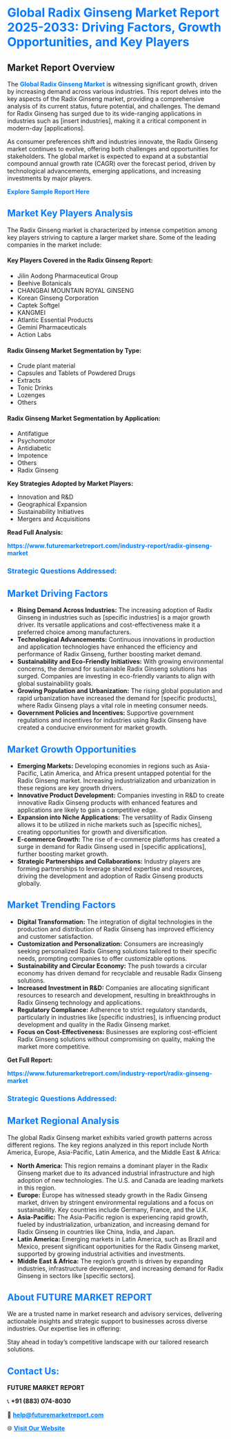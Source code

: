 <h1 style="color: #007BFF;">Global Radix Ginseng Market Report 2025-2033: Driving Factors, Growth Opportunities, and Key Players</h1>

<section id="overview">
<h2>Market Report Overview</h2>
<p>The <a href="https://www.futuremarketreport.com/industry-report/radix-ginseng-market" style="color: #007BFF; text-decoration: none;"><strong>Global Radix Ginseng Market</strong></a> is witnessing significant growth, driven by increasing demand across various industries. This report delves into the key aspects of the Radix Ginseng market, providing a comprehensive analysis of its current status, future potential, and challenges. The demand for Radix Ginseng has surged due to its wide-ranging applications in industries such as [insert industries], making it a critical component in modern-day [applications].</p>
<p>As consumer preferences shift and industries innovate, the Radix Ginseng market continues to evolve, offering both challenges and opportunities for stakeholders. The global market is expected to expand at a substantial compound annual growth rate (CAGR) over the forecast period, driven by technological advancements, emerging applications, and increasing investments by major players.</p>
</section>

<section id="overview">
<p><a href="https://www.futuremarketreport.com/request-sample/reportId=125573" style="color: #007BFF; text-decoration: none;"><strong>Explore Sample Report Here</strong></a></p>
</section>

<section id="key-players">
<h2 style="color: #007BFF;">Market Key Players Analysis</h2>
<p>The Radix Ginseng market is characterized by intense competition among key players striving to capture a larger market share. Some of the leading companies in the market include:</p>
<h4>Key Players Covered in the Radix Ginseng Report:</h4>
<ul><li>Jilin Aodong Pharmaceutical Group</li><li>Beehive Botanicals</li><li>CHANGBAI MOUNTAIN ROYAL GINSENG</li><li>Korean Ginseng Corporation</li><li>Captek Softgel</li><li>KANGMEI</li><li>Atlantic Essential Products</li><li>Gemini Pharmaceuticals</li><li>Action Labs</li></ul>
<h4>Radix Ginseng Market Segmentation by Type:</h4>
<ul><li>Crude plant material</li><li>Capsules and Tablets of Powdered Drugs</li><li>Extracts</li><li>Tonic Drinks</li><li>Lozenges</li><li>Others</li></ul>

<h4>Radix Ginseng Market Segmentation by Application:</h4>
<ul><li>Antifatigue</li><li>Psychomotor</li><li>Antidiabetic</li><li>Impotence</li><li>Others</li><li>Radix Ginseng</li></ul>
<p><strong>Key Strategies Adopted by Market Players:</strong></p>
<ul>
<li>Innovation and R&D</li>
<li>Geographical Expansion</li>
<li>Sustainability Initiatives</li>
<li>Mergers and Acquisitions</li>
</ul>
</section>

<section>
<p><strong>Read Full Analysis: </strong></p><a href="https://www.futuremarketreport.com/industry-report/radix-ginseng-market" style="color: #007BFF; text-decoration: none;"><strong>https://www.futuremarketreport.com/industry-report/radix-ginseng-market</strong></a>
<h3 style="color: #007BFF;">Strategic Questions Addressed:</h3>
</section>

<section id="driving-factors">
<h2 style="color: #007BFF;">Market Driving Factors</h2>
<ul>
<li><strong>Rising Demand Across Industries:</strong> The increasing adoption of Radix Ginseng in industries such as [specific industries] is a major growth driver. Its versatile applications and cost-effectiveness make it a preferred choice among manufacturers.</li>
<li><strong>Technological Advancements:</strong> Continuous innovations in production and application technologies have enhanced the efficiency and performance of Radix Ginseng, further boosting market demand.</li>
<li><strong>Sustainability and Eco-Friendly Initiatives:</strong> With growing environmental concerns, the demand for sustainable Radix Ginseng solutions has surged. Companies are investing in eco-friendly variants to align with global sustainability goals.</li>
<li><strong>Growing Population and Urbanization:</strong> The rising global population and rapid urbanization have increased the demand for [specific products], where Radix Ginseng plays a vital role in meeting consumer needs.</li>
<li><strong>Government Policies and Incentives:</strong> Supportive government regulations and incentives for industries using Radix Ginseng have created a conducive environment for market growth.</li>
</ul>
</section>

<section id="growth-opportunities">
<h2 style="color: #007BFF;">Market Growth Opportunities</h2>
<ul>
<li><strong>Emerging Markets:</strong> Developing economies in regions such as Asia-Pacific, Latin America, and Africa present untapped potential for the Radix Ginseng market. Increasing industrialization and urbanization in these regions are key growth drivers.</li>
<li><strong>Innovative Product Development:</strong> Companies investing in R&D to create innovative Radix Ginseng products with enhanced features and applications are likely to gain a competitive edge.</li>
<li><strong>Expansion into Niche Applications:</strong> The versatility of Radix Ginseng allows it to be utilized in niche markets such as [specific niches], creating opportunities for growth and diversification.</li>
<li><strong>E-commerce Growth:</strong> The rise of e-commerce platforms has created a surge in demand for Radix Ginseng used in [specific applications], further boosting market growth.</li>
<li><strong>Strategic Partnerships and Collaborations:</strong> Industry players are forming partnerships to leverage shared expertise and resources, driving the development and adoption of Radix Ginseng products globally.</li>
</ul>
</section>

<section id="trending-factors">
<h2 style="color: #007BFF;">Market Trending Factors</h2>
<ul>
<li><strong>Digital Transformation:</strong> The integration of digital technologies in the production and distribution of Radix Ginseng has improved efficiency and customer satisfaction.</li>
<li><strong>Customization and Personalization:</strong> Consumers are increasingly seeking personalized Radix Ginseng solutions tailored to their specific needs, prompting companies to offer customizable options.</li>
<li><strong>Sustainability and Circular Economy:</strong> The push towards a circular economy has driven demand for recyclable and reusable Radix Ginseng solutions.</li>
<li><strong>Increased Investment in R&D:</strong> Companies are allocating significant resources to research and development, resulting in breakthroughs in Radix Ginseng technology and applications.</li>
<li><strong>Regulatory Compliance:</strong> Adherence to strict regulatory standards, particularly in industries like [specific industries], is influencing product development and quality in the Radix Ginseng market.</li>
<li><strong>Focus on Cost-Effectiveness:</strong> Businesses are exploring cost-efficient Radix Ginseng solutions without compromising on quality, making the market more competitive.</li>
</ul>
</section>

<section>
<p><strong>Get Full Report: </strong></p><a href="https://www.futuremarketreport.com/industry-report/radix-ginseng-market" style="color: #007BFF; text-decoration: none;"><strong>https://www.futuremarketreport.com/industry-report/radix-ginseng-market</strong></a>
<h3 style="color: #007BFF;">Strategic Questions Addressed:</h3>
</section>


<section id="regional-analysis">
<h2 style="color: #007BFF;">Market Regional Analysis</h2>
<p>The global Radix Ginseng market exhibits varied growth patterns across different regions. The key regions analyzed in this report include North America, Europe, Asia-Pacific, Latin America, and the Middle East & Africa:</p>
<ul>
<li><strong>North America:</strong> This region remains a dominant player in the Radix Ginseng market due to its advanced industrial infrastructure and high adoption of new technologies. The U.S. and Canada are leading markets in this region.</li>
<li><strong>Europe:</strong> Europe has witnessed steady growth in the Radix Ginseng market, driven by stringent environmental regulations and a focus on sustainability. Key countries include Germany, France, and the U.K.</li>
<li><strong>Asia-Pacific:</strong> The Asia-Pacific region is experiencing rapid growth, fueled by industrialization, urbanization, and increasing demand for Radix Ginseng in countries like China, India, and Japan.</li>
<li><strong>Latin America:</strong> Emerging markets in Latin America, such as Brazil and Mexico, present significant opportunities for the Radix Ginseng market, supported by growing industrial activities and investments.</li>
<li><strong>Middle East & Africa:</strong> The region’s growth is driven by expanding industries, infrastructure development, and increasing demand for Radix Ginseng in sectors like [specific sectors].</li>
</ul>
</section>

<footer>
<h2 style="color: #007BFF;">About FUTURE MARKET REPORT</h2>
<p>We are a trusted name in market research and advisory services, delivering actionable insights and strategic support to businesses across diverse industries. Our expertise lies in offering:</p>

<p>Stay ahead in today’s competitive landscape with our tailored research solutions.</p>

<h2 style="color: #007BFF;">Contact Us:</h2>
<p><strong>FUTURE MARKET REPORT</strong></p>
<p>📞 <strong>+91 (883) 074-8030</strong></p>
<p>📧 <strong><a href="mailto:help@futuremarketreport.com" style="color: #007BFF;">help@futuremarketreport.com</a></strong></p>
<p>🌐 <strong><a href="https://www.futuremarketreport.com/" style="color: #007BFF;">Visit Our Website</a></strong></p>
</footer>